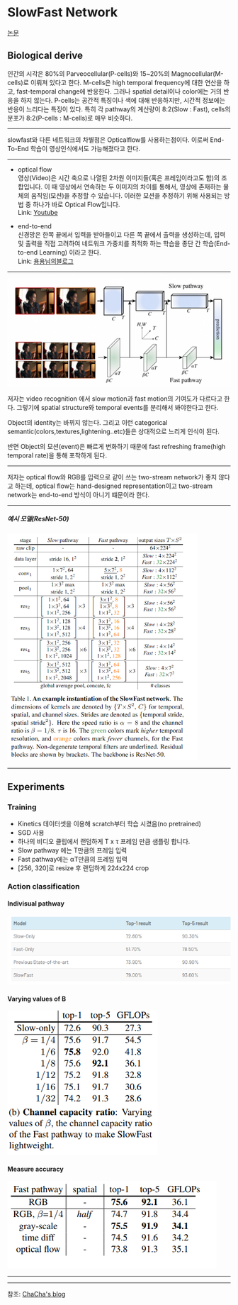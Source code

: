 # SlowFast Network

[논문](https://arxiv.org/pdf/1812.03982.pdf)

## Biological derive

인간의 시각은 80%의 Parveocellular(P-cells)와 15~20%의 Magnocellular(M-cells)로 이뤄져 있다고 한다.
M-cells은 high temporal frequency에 대한 연산을 하고, fast-temporal change에 반응한다. 그러나 spatial detail이나 color에는 거의 반응을 하지 않는다.
P-cells는 공간적 특징이나 색에 대해 반응하지만, 시간적 정보에는 반응이 느리다는 특징이 있다.
특히 각 pathway의 계산량이 8:2(Slow : Fast), cells의 분포가 8:2(P-cells : M-cells)로 매우 비슷하다.

<hr/>

slowfast와 다른 네트워크의 차별점은 Opticalflow를 사용하는점이다. 이로써 End-To-End 학습이 영상인식에서도 가능해졌다고 한다. 

<hr/>
   
* optical flow        
영상(Video)은 시간 축으로 나열된 2차원 이미지들(혹은 프레임이라고도 함)의 조합입니다. 이 때 영상에서 연속하는 두 이미지의 차이를 통해서, 영상에 존재하는 물체의 움직임(모션)을 추정할 수 있습니다. 이러한 모션을 추정하기 위해 사용되는 방법 중 하나가 바로 Optical Flow입니다.   
Link: [Youtube](https://www.youtube.com/watch?v=ysGM3CfBVpU)


 * end-to-end   
신경망은 한쪽 끝에서 입력을 받아들이고 다른 쪽 끝에서 출력을 생성하는데, 입력 및 출력을 직접 고려하여 네트워크 가중치를 최적화 하는 학습을 종단 간 학습(End-to-end Learning) 이라고 한다.  
Link: [용용님의블로그](https://m.blog.naver.com/wjddydgns99/222053470352)

<hr/>

![slowfastpath](./image/slowfastpath.png "slowfastpath")

저자는 video recognition 에서  slow motion과 fast motion의 기여도가 다르다고 한다. 그렇기에 spatial structure와 temporal events를 분리해서 봐야한다고 한다.   

Object의 identity는 바뀌지 않는다. 그리고 이런 categorical semantic(colors,textures,lightening..etc)들은 상대적으로 느리게 인식이 된다. 
   
반면 Object의 모션(event)은 빠르게 변화하기 때문에 fast refreshing frame(high temporal rate)을 통해 포착하게 된다.

<hr/>

저자는 optical flow와 RGB를 입력으로 같이 쓰는 two-stream network가 좋지 않다고 하는데, optical flow는 hand-designed representation이고 two-stream network는 end-to-end 방식이 아니기 떄문이라 한다.

<hr/>

##### 예시 모델(ResNet-50)

![slowfast_r5](./image/slowfast_r50.png "slowfast_r5")

<hr/>

## Experiments

### Training

* Kinetics 데이터셋을 이용해 scratch부터 학습 시켰음(no pretrained)
* SGD 사용
* 하나의 비디오 클립에서 랜덤하게 T x τ 프레임 만큼 샘플링 합니다.
* Slow pathway 에는 T만큼의 프레임 입력
* Fast pathway에는 αT만큼의 프레임 입력
* [256, 320]로 resize 후 랜덤하게 224x224 crop

### Action classification   

#### Indivisual pathway

![individualpath](./image/individualpath.PNG "individualpath")

#### Varying values of B

![differentb](./image/differentb.png "differentb")

#### Measure accuracy

![accuracy](./image/accuracy.PNG "accuracy")

<hr/>
<hr/>



참조: [ChaCha's blog](https://chacha95.github.io/2019-07-20-VideoUnderstanding6)